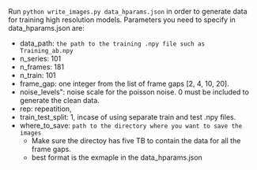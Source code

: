 Run `python write_images.py data_hparams.json` in order to generate data for training high resolution models.
Parameters you need to specify in data_hparams.json are:
- data_path: `the path to the training .npy file such as Training_ab.npy`
- n_series: 101
- n_frames: 181
- n_train: 101
- frame_gap: one integer from the list of frame gaps [2, 4, 10, 20].
- noise_levels": noise scale for the poisson noise. 0 must be included to generate the clean data.
- rep: repeatition,
- train_test_split: 1, incase of using separate train and test .npy files.
- where_to_save: `path to the directory where you want to save the images`
    * Make sure the directoy has five TB to contain the data for all the frame gaps.
    * best format is the exmaple in the data_hparams.json
